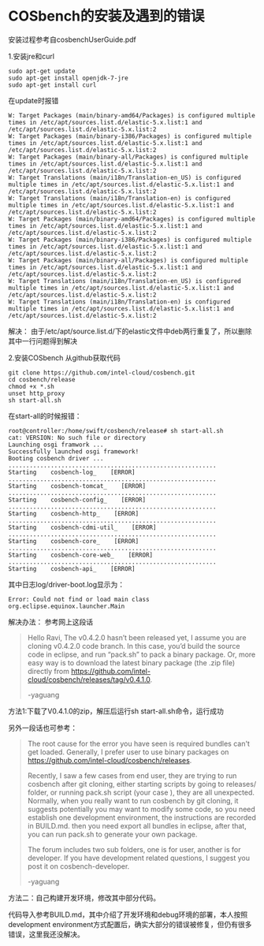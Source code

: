 # COSbench的安装及遇到的错误
安装过程参考自cosbenchUserGuide.pdf

1.安装jre和curl
```
sudo apt-get update
sudo apt-get install openjdk-7-jre
sudo apt-get install curl
```
在update时报错
```
W: Target Packages (main/binary-amd64/Packages) is configured multiple times in /etc/apt/sources.list.d/elastic-5.x.list:1 and /etc/apt/sources.list.d/elastic-5.x.list:2
W: Target Packages (main/binary-i386/Packages) is configured multiple times in /etc/apt/sources.list.d/elastic-5.x.list:1 and /etc/apt/sources.list.d/elastic-5.x.list:2
W: Target Packages (main/binary-all/Packages) is configured multiple times in /etc/apt/sources.list.d/elastic-5.x.list:1 and /etc/apt/sources.list.d/elastic-5.x.list:2
W: Target Translations (main/i18n/Translation-en_US) is configured multiple times in /etc/apt/sources.list.d/elastic-5.x.list:1 and /etc/apt/sources.list.d/elastic-5.x.list:2
W: Target Translations (main/i18n/Translation-en) is configured multiple times in /etc/apt/sources.list.d/elastic-5.x.list:1 and /etc/apt/sources.list.d/elastic-5.x.list:2
W: Target Packages (main/binary-amd64/Packages) is configured multiple times in /etc/apt/sources.list.d/elastic-5.x.list:1 and /etc/apt/sources.list.d/elastic-5.x.list:2
W: Target Packages (main/binary-i386/Packages) is configured multiple times in /etc/apt/sources.list.d/elastic-5.x.list:1 and /etc/apt/sources.list.d/elastic-5.x.list:2
W: Target Packages (main/binary-all/Packages) is configured multiple times in /etc/apt/sources.list.d/elastic-5.x.list:1 and /etc/apt/sources.list.d/elastic-5.x.list:2
W: Target Translations (main/i18n/Translation-en_US) is configured multiple times in /etc/apt/sources.list.d/elastic-5.x.list:1 and /etc/apt/sources.list.d/elastic-5.x.list:2
W: Target Translations (main/i18n/Translation-en) is configured multiple times in /etc/apt/sources.list.d/elastic-5.x.list:1 and /etc/apt/sources.list.d/elastic-5.x.list:2
```
解决：
由于/etc/apt/source.list.d/下的elastic文件中deb两行重复了，所以删除其中一行问题得到解决

2.安装COSbench
从github获取代码
```
git clone https://github.com/intel-cloud/cosbench.git
cd cosbench/release
chmod +x *.sh
unset http_proxy
sh start-all.sh
```
在start-all的时候报错：
```
root@controller:/home/swift/cosbench/release# sh start-all.sh
cat: VERSION: No such file or directory
Launching osgi framwork ...
Successfully launched osgi framework!
Booting cosbench driver ...
...........................................................
Starting    cosbench-log_    [ERROR]
...........................................................
Starting    cosbench-tomcat_    [ERROR]
...........................................................
Starting    cosbench-config_    [ERROR]
...........................................................
Starting    cosbench-http_    [ERROR]
...........................................................
Starting    cosbench-cdmi-util_    [ERROR]
...........................................................
Starting    cosbench-core_    [ERROR]
...........................................................
Starting    cosbench-core-web_    [ERROR]
...........................................................
Starting    cosbench-api_    [ERROR]
```
其中日志log/driver-boot.log显示为：
```
Error: Could not find or load main class org.eclipse.equinox.launcher.Main
```
解决办法：
参考网上这段话
>Hello Ravi,
>The v0.4.2.0 hasn’t been released yet, I assume you are cloning v0.4.2.0 code branch. In this case, you’d build the source code in eclipse, and run “pack.sh” to pack a binary package. Or, more easy way is to download the latest binary package (the .zip file) directly from https://github.com/intel-cloud/cosbench/releases/tag/v0.4.1.0.
>
>-yaguang

方法1:下载了V0.4.1.0的zip，解压后运行sh start-all.sh命令，运行成功

另外一段话也可参考：
>The root cause for the error you have seen is required bundles can't get loaded. Generally, I prefer user to use binary packages on https://github.com/intel-cloud/cosbench/releases.
>
>Recently, I saw a few cases from end user, they are trying to run cosbench after git cloning, either starting scripts by going to releases/ folder, or running pack.sh script (your case ), they are all unexpected. Normally, when you really want to run cosbench by git cloning, it suggests potentially you may want to modify some code, so  you need establish one development environment, the instructions are recorded in BUILD.md. then you need export all bundles in eclipse, after that, you can run pack.sh to generate your own package.
>
>The forum includes two sub folders, one is for user, another is for developer. If you have development related questions, I suggest you post it on cosbench-developer.
>
>-yaguang

方法二：自己构建开发环境，修改其中部分代码。

代码导入参考BUILD.md，其中介绍了开发环境和debug环境的部署，本人按照development environment方式配置后，确实大部分的错误被修复，但仍有很多错误，这里我还没解决。
